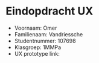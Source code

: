 # Eindopdracht UX

- Voornaam: Omer
- Familienaam: Vandriessche
- Studentnummer: 107698
- Klasgroep: 1MMPa
- UX prototype link: 
